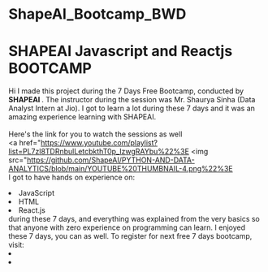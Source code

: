 # ShapeAI_Bootcamp_BWD
# SHAPEAI Javascript and Reactjs BOOTCAMP
Hi I made this project during the 7 Days Free Bootcamp, conducted by <b> SHAPEAI
</b>.
The instructor during the session was Mr. Shaurya Sinha (Data Analyst Intern at Jio). I got to
learn a lot during these 7 days and it was an amazing experience learning with SHAPEAI.
<br><br>Here's the link for you to watch the sessions as well<br>
<a href="https://www.youtube.com/playlist?list=PL7zl8TDRnbulLetcbkthT0p_IzwgRAYbu%22%3E <img src="https://github.com/ShapeAI/PYTHON-AND-DATA-ANALYTICS/blob/main/YOUTUBE%20THUMBNAIL-4.png%22%3E </a>
<br>I got to have hands on experience on:
<li>JavaScript
<li>HTML
<li>React.js
<br>during these 7 days, and everything was explained from the very basics so that
anyone with zero experience on programming can learn.
I enjoyed these 7 days, you can as well. To register for next free 7 days bootcamp, visit:
<a href="https://www.shapeai.tech/%22%3E www.shapeai.tech</a>
or follow SHAPEAI on:
<li><a href=
"https://in.linkedin.com/company/shapeai%22%3ELinkedIn</a>
<li><a href=
"https://www.instagram.com/shape.ai/?hl=en%22%3EInstagram</a>
<li>a
href=
"https://www.youtube.com/channel/UCTUvDLTW9meuDXWcbmISPdA"YouTu
be</a>
<li><a href=
"https://github.com/shapeai%22%3EGitHub</a>
